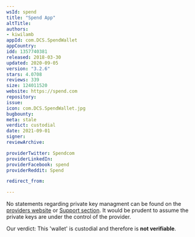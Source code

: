 ```yaml
---
wsId: spend
title: "Spend App"
altTitle: 
authors:
- kiwilamb
appId: com.DCS.SpendWallet
appCountry: 
idd: 1357740381
released: 2018-03-30
updated: 2020-09-05
version: "3.2.6"
stars: 4.0708
reviews: 339
size: 124011520
website: https://spend.com
repository: 
issue: 
icon: com.DCS.SpendWallet.jpg
bugbounty: 
meta: stale
verdict: custodial
date: 2021-09-01
signer: 
reviewArchive:

providerTwitter: Spendcom
providerLinkedIn: 
providerFacebook: spend
providerReddit: Spend

redirect_from:

---
```


No statements regarding private key managment can be found on the [providers website](https://www.spend.com/app) or [Support section](https://help.spend.com).
It would be prudent to assume the private keys are under the control of the provider.

Our verdict: This 'wallet' is custodial and therefore is **not verifiable**.